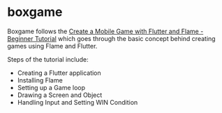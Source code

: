 # boxgame

Boxgame follows the [Create a Mobile Game with Flutter and Flame - Beginner Tutorial](https://jap.alekhin.io/create-mobile-game-flutter-flame-beginner-tutorial) which goes through the basic concept behind creating games using Flame and Flutter.

Steps of the tutorial include:
* Creating a Flutter application
* Installing Flame
* Setting up a Game loop
* Drawing a Screen and Object
* Handling Input and Setting WIN Condition
